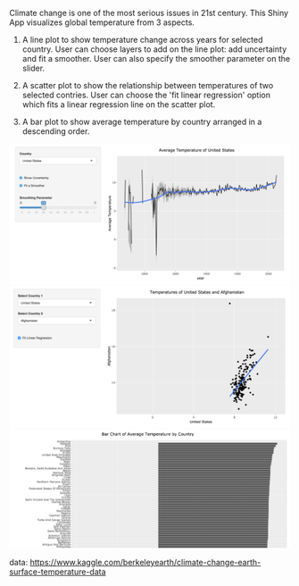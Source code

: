 Climate change is one of the most serious issues in 21st century. This Shiny App
visualizes global temperature from 3 aspects.

1. A line plot to show temperature change across years for selected country. User can choose layers to add on the line plot:
add uncertainty and fit a smoother. User can also specify the smoother parameter on the slider.

2. A scatter plot to show the relationship between temperatures of two selected contries. User can choose the 
'fit linear regression' option which fits a linear regression line on the scatter plot.

3. A bar plot to show average temperature by country arranged in a descending order.


![](figs/fig1.png)
![](figs/fig2.png)
![](figs/fig3.png)

data: https://www.kaggle.com/berkeleyearth/climate-change-earth-surface-temperature-data
